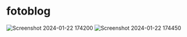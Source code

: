 # fotoblog

![Screenshot 2024-01-22 174200](https://github.com/paulopottermarchi/fotoblog/assets/13683108/d197c045-a3ef-41f1-9047-6759267b8371)
![Screenshot 2024-01-22 174450](https://github.com/paulopottermarchi/fotoblog/assets/13683108/3c762593-78d9-4319-bf90-41cb240bb239)
